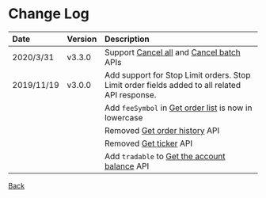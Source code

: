 # Change Log

| Date | Version | Description |
| :--- | :--- | :--- |
| 2020/3/31 | v3.3.0 | Support [Cancel all](auth/cancel-all.md) and [Cancel batch](auth/cancel-batch.md) APIs |
| 2019/11/19 | v3.0.0 | Add support for Stop Limit orders. Stop Limit order fields added to all related API response. |
|  |  | Add `feeSymbol` in [Get order list](auth/order-list.md) is now in lowercase |
|  |  | Removed [Get order history](https://github.com/bitoex/bitopro-offical-api-docs/tree/4e517f87fc80b7ee1a9b76f418e73d48ac1cc229/v3/rest/rest/auth/history.md) API |
|  |  | Removed [Get ticker](https://github.com/bitoex/bitopro-offical-api-docs/tree/4e517f87fc80b7ee1a9b76f418e73d48ac1cc229/v3/rest/rest/open/ticker.md) API |
|  |  | Add `tradable` to [Get the account balance](auth/account-balance.md) API |

[Back](rest.md)

